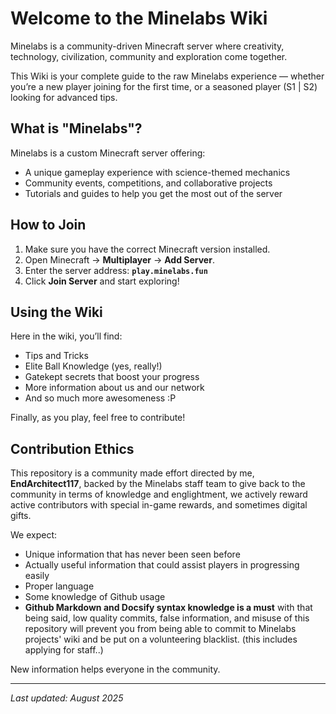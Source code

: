 # Welcome to the Minelabs Wiki

Minelabs is a community-driven Minecraft server where creativity, technology, civilization, community and exploration come together. 

This Wiki is your complete guide to the raw Minelabs experience — whether you’re a new player joining for the first time, or a seasoned player (S1 | S2) looking for advanced tips.

## What is "Minelabs"?
Minelabs is a custom Minecraft server offering:
- A unique gameplay experience with science-themed mechanics
- Community events, competitions, and collaborative projects
- Tutorials and guides to help you get the most out of the server

## How to Join
1. Make sure you have the correct Minecraft version installed.  
2. Open Minecraft → **Multiplayer** → **Add Server**.  
3. Enter the server address: **`play.minelabs.fun`**  
4. Click **Join Server** and start exploring!

## Using the Wiki
Here in the wiki, you’ll find:
- Tips and Tricks
- Elite Ball Knowledge (yes, really!)
- Gatekept secrets that boost your progress
- More information about us and our network
- And so much more awesomeness :P

Finally, as you play, feel free to contribute! 

## Contribution Ethics
This repository is a community made effort directed by me, **EndArchitect117**, backed by the Minelabs staff team to give back to the community in terms of knowledge and englightment, we actively reward active contributors with special in-game rewards, and sometimes digital gifts.

We expect:
- Unique information that has never been seen before
- Actually useful information that could assist players in progressing easily
- Proper language
- Some knowledge of Github usage
- **Github Markdown and Docsify syntax knowledge is a must**
with that being said, low quality commits, false information, and misuse of this repository will prevent you from being able to commit to Minelabs projects' wiki and be put on a volunteering blacklist. (this includes applying for staff..)

New information helps everyone in the community.

---

*Last updated: August 2025*

